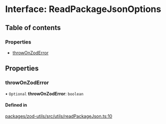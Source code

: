 # Interface: ReadPackageJsonOptions

## Table of contents

### Properties

- [throwOnZodError](ReadPackageJsonOptions.md#throwonzoderror)

## Properties

### throwOnZodError

• `Optional` **throwOnZodError**: `boolean`

#### Defined in

[packages/zod-utils/src/utils/readPackageJson.ts:10](https://github.com/jakubmazanec/js-tools/blob/2adefd4/packages/zod-utils/src/utils/readPackageJson.ts#L10)
